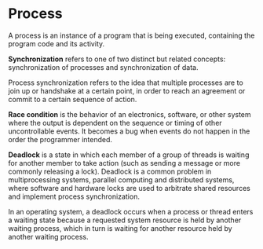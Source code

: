 # Process

A process is an instance of a program that is being executed, containing the program code and its activity.



**Synchronization** refers to one of two distinct but related concepts: synchronization of processes and synchronization of data.

Process synchronization refers to the idea that multiple processes are to join up or handshake at a certain point, in order to reach an agreement or commit to a certain sequence of action.

**Race condition** is the behavior of an electronics, software, or other system where the output is dependent on the sequence or timing of other uncontrollable events. It becomes a bug when events do not happen in the order the programmer intended.

**Deadlock** is a state in which each member of a group of threads is waiting for another member to take action (such as sending a message or more commonly releasing a lock). Deadlock is a common problem in multiprocessing systems, parallel computing and distributed systems, where software and hardware locks are used to arbitrate shared resources and implement process synchronization.

In an operating system, a deadlock occurs when a process or thread enters a waiting state because a requested system resource is held by another waiting process, which in turn is waiting for another resource held by another waiting process.
